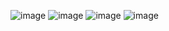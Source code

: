 ![image](https://github.com/user-attachments/assets/f211bd4b-3700-4e7e-a6d8-37462c52d1e0)
![image](https://github.com/user-attachments/assets/527037ed-6ece-4c80-805f-df5a78c311a0)
![image](https://github.com/user-attachments/assets/08722f92-8ecd-425c-be93-e46d54ea99ba)
![image](https://github.com/user-attachments/assets/ccbaffdd-feb9-4151-a1bc-5b4354573ad3)

